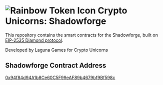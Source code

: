 # ![Rainbow Token Icon](https://arweave.net/2WsHDkuWD-st1_i-tin94XhNMVmnzIPdLXcRS0Ynq14) Crypto Unicorns: Shadowforge

This repository contains the smart contracts for the Shadowforge, built on [EIP-2535 Diamond protocol](https://github.com/mudgen/diamond-3-hardhat).

Developed by Laguna Games for Crypto Unicorns

## Shadowforge Contract Address
[0x94f84d94A1b8Ce60C5F99eAF89b4679bf9Bf598c](https://xaiscan.io/address/0x94f84d94A1b8Ce60C5F99eAF89b4679bf9Bf598c)